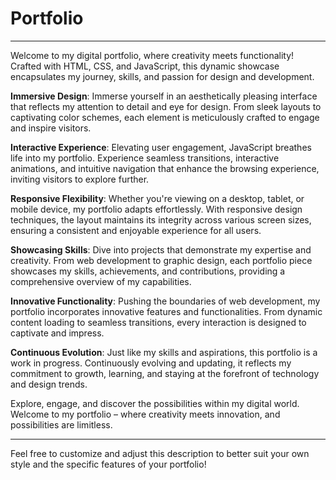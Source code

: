 # Portfolio

---

Welcome to my digital portfolio, where creativity meets functionality! Crafted with HTML, CSS, and JavaScript, this dynamic showcase encapsulates my journey, skills, and passion for design and development.

**Immersive Design**: Immerse yourself in an aesthetically pleasing interface that reflects my attention to detail and eye for design. From sleek layouts to captivating color schemes, each element is meticulously crafted to engage and inspire visitors.

**Interactive Experience**: Elevating user engagement, JavaScript breathes life into my portfolio. Experience seamless transitions, interactive animations, and intuitive navigation that enhance the browsing experience, inviting visitors to explore further.

**Responsive Flexibility**: Whether you're viewing on a desktop, tablet, or mobile device, my portfolio adapts effortlessly. With responsive design techniques, the layout maintains its integrity across various screen sizes, ensuring a consistent and enjoyable experience for all users.

**Showcasing Skills**: Dive into projects that demonstrate my expertise and creativity. From web development to graphic design, each portfolio piece showcases my skills, achievements, and contributions, providing a comprehensive overview of my capabilities.

**Innovative Functionality**: Pushing the boundaries of web development, my portfolio incorporates innovative features and functionalities. From dynamic content loading to seamless transitions, every interaction is designed to captivate and impress.

**Continuous Evolution**: Just like my skills and aspirations, this portfolio is a work in progress. Continuously evolving and updating, it reflects my commitment to growth, learning, and staying at the forefront of technology and design trends.

Explore, engage, and discover the possibilities within my digital world. Welcome to my portfolio – where creativity meets innovation, and possibilities are limitless.

--- 

Feel free to customize and adjust this description to better suit your own style and the specific features of your portfolio!
